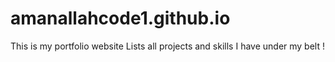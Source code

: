# amanallahcode1.github.io
This is my portfolio website 
Lists all projects and skills I have under my belt !
